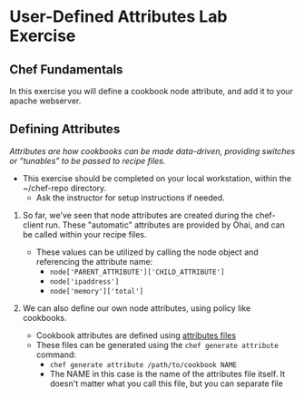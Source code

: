 # User-Defined Attributes Lab Exercise
## Chef Fundamentals

In this exercise you will define a cookbook node attribute, and add it to your apache webserver.

## Defining Attributes

_Attributes are how cookbooks can be made data-driven, providing switches or "tunables" to be passed to recipe files._

* This exercise should be completed on your local workstation, within the ~/chef-repo directory.
  * Ask the instructor for setup instructions if needed.

1. So far, we've seen that node attributes are created during the chef-client run. These "automatic" attributes are provided by Ohai, and can be called within your recipe files.
   * These values can be utilized by calling the node object and referencing the attribute name:
     * `node['PARENT_ATTRIBUTE']['CHILD_ATTRIBUTE']`
     * `node['ipaddress']`
     * `node['memory']['total']`

2. We can also define our own node attributes, using policy like cookbooks.
   * Cookbook attributes are defined using [attributes files](https://docs.chef.io/attributes.html#use-attribute-files)
   * These files can be generated using the `chef generate attribute` command:
     * `chef generate attribute /path/to/cookbook NAME`
     * The NAME in this case is the name of the attributes file itself. It doesn't matter what you call this file, but you can separate file names by platform or functionality if desired. Most commonly this file is called "default". You can have as many attributes files as you like, and all attributes files are added to the node object.

3. Add an attributes file to the apache cookbook.
   * `cd ~/chef-repo/cookbooks/apache`
   * `chef generate attribute default`
   * Examine the files structure. You should see a new folder called attributes, with an empty default.rb inside.

4. The syntax for defining attributes is almost always:
   * `default['PARENT_ATTRIBUTE']['CHILD_ATTRIBUTE'] = 'ATTRIBUTE_VALUE'`
   * In general, it's best practice to name the parent attribute after the cookbook.
   * Here, default is the "precedence" of the attribute.
     * [Precedence](https://docs.chef.io/attributes.html#attribute-precedence) applies to the situation where an attribute with the same name is defined in multiple locations.
     * Attributes can be defined within:
       * Cookbook attributes files
       * Recipe
       * Roles
       * Environments
     * Because the same attribute can be defined in multiple locations, we need a method to determine which attribute "wins", and gets added to the node object.
     * The best way to understand this is to check the [Attributes Precedence Table](https://docs.chef.io/_images/overview_chef_attributes_table.png)
   * Precedence can be a confusing topic at first. For now, best practices are:
     * Define attributes within cookbooks, and if needed overwrite them from Roles or Environments.
     * Use `default` precedence levels unless you have a good reason not to. 
     * Name the parent attribute after the cookbook that creates it.

5. Define your first node attribute
   * To see this in action, open apache/attributes/default.rb
   * Add two default attributes, "company_name" and "company_user"
   * `default['apache']['company_name'] = 'MY_COMPANY_NAME'`
   * `default['apache']['user_name'] = 'MY_NAME'`
     * where you poulate MY_COMPANY_NAME and MY_NAME with your own values

6. Add these node attributes to your Hello, world page
   * You can now use these attributes in your recipes and templates
   * Open the templates/index.html.erb file, and add these attributes:
   ```
   <html>
     <body>
        <h1>Hello, world!</h1>
        <h2>Property of <%= node['apache']['company_user']%> from <%= node['apache']['company_name']%>
        <h2>platform: <%= node['platform'] %></h2>
        <h2>ipaddress: <%= node['ipaddress'] %></h2>
        <h2>memory: <%= node['memory']['total'] %></h2>
        <h2>cpu: <%= node['cpu']['0']['mhz'] %></h2>
     </body>
   </html>
   ```

7. Upload the cookbook, and deploy to the apache_web node
   * Use berks to upload the cookbook
     * First, update the version in the metadata.rb file to a new minor release.
     * Run `berks install` followed by `berks upload`
     * Check that the cookbook has been uploaded with `knife cookbook list`
   * Log into the apache_web cookbook and execute `sudo chef-client`
     * Alternatively, use the knife ssh commmand:
     * `knife ssh APACHE_WEB_IP -x chef -P PASSWORD 'sudo chef-client'`
   * Verify your results by checking your Hello, world page, or by using knife ssh to curl the localhost